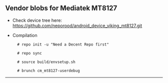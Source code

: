 Vendor blobs for Mediatek MT8127
---------------

* Check device tree here:
https://github.com/neporood/android_device_viking_mt8127.git

* Compilation

        # repo init -u "Need a Decent Repo first"
        
        # repo sync
        
        # source build/envsetup.sh
        
        # brunch cm_mt8127-userdebug

---------------
